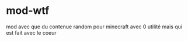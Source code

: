 # mod-wtf
mod avec que du contenue random pour minecraft avec 0 utilité mais qui est fait avec le coeur
